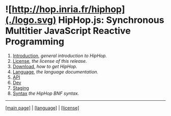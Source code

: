 ![http://hop.inria.fr/hiphop](./logo.svg) HipHop.js: Synchronous Multitier JavaScript Reactive Programming
=============================================================================



  1. [Introduction](./_index.md), _general introduction to HipHop._
  2. [License](./license.md), _the license of this release._
  3. [Download](./download.md), _how to get HipHop._
  4. [Language](./lang/README.md), _the language documentation._
  5. [API](./api.md)
  6. [Dev](./dev.md)
  7. [Staging](./staging.md)
  8. [Syntax](./syntax/hiphop.bnf) _the HipHop BNF syntax._
  

 - - - - - - - - - - - - - - - - - - - - - - - - - - - - - - - - - - - - - - - -
[[main page]](../README.md) | [[language]](./lang/README.md) | [[license]](./license.md)
